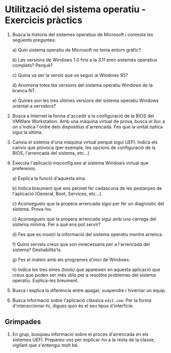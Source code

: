 Utilització del sistema operatiu - Exercicis pràctics
========================================

1. Busca la historia del sistemes operatius de Microsoft i contesta les següents preguntes:

    a) Quin sistema operatiu de Microsoft no tenia entorn gràfic?

    b) Les versions de Windows 1.0 fins a la 3.11 eren sistemes operatius complets? Perquè?

    c) Quina va ser la versió que va seguir al Windows 95?

    d) Anomena totes les versions del sistema operatiu Windows de la branca NT.

    e) Quines son les tres últimes versions del sistema operatiu Windows orientat a servidors?

2. Busca a Internet la forma d'accedir a la configuració de la BIOS del VMWare Workstation. Amb una màquina virtual de prova, busca el lloc a on s'indica  l'ordre dels dispositius d'arrencada. Fes que la unitat òptica sigui la última.

3. Canvia el sistema d'una màquina virtual perquè sigui UEFI. Indica els canvis que provoca (per exemple, les opcions de configuració de la BIOS, l'arrencada del sistema, etc...)

3. Executa l'aplicació msconfig.exe al sistema Windows virtual que prefereixis.

    a) Explica la funció d'aquesta eina.

    b) Indica breument què ens permet fer cadascuna de les pestanyes de l'aplicació (General, Boot, Services, etc...).
    
    c) Aconsegueix que la propera arrencada sigui per fer un diagnostic del sistema. Prova-ho.

    c) Aconsegueix que la propera arrencada sigui amb una càrrega del sistema mínima. Per a què ens pot servir?

    d) Fes que es mostri la informació del sistema operatiu mentre arrenca.

    f) Quins serveis creus que son innecessaris per a l'arrencada del sistema? Deshabilita'ls.

    g) Fes el mateix amb els programes d'inici de Windows.

    h) Indica les tres eines _(tools)_ que apareixen en aquesta aplicació que creus que poden ser més útils per a resoldre problemes del sistema operatiu. Explica-les breument.

4. Busca i explica la diferència entre apagar, suspendre i hivernar un equip.

5. Busca informació sobre l'aplicació clàssica `edit.com`. Per la forma d'interaccionar-hi, digues quin és el seu tipus d'interfície.


Grimpades
---------

1. En grup, busqueu informació sobre el procés d'arrencada en els sistemes UEFI. Prepareu-vos per explicar-ho a la resta de la classe, vigilant que s'entengui molt bé.